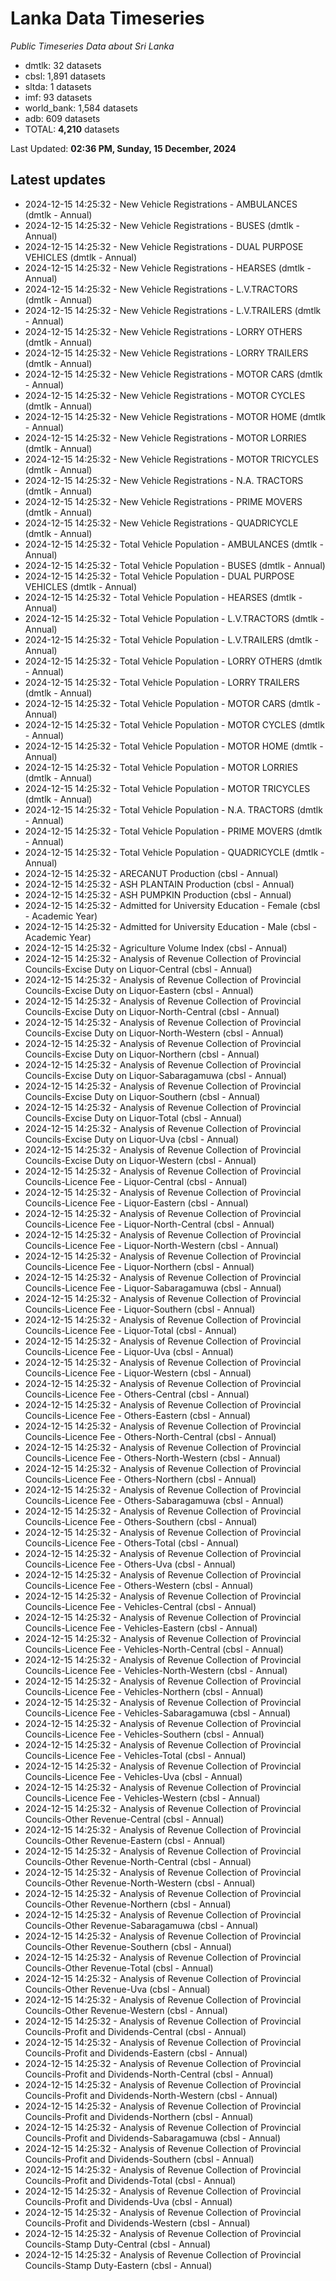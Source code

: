 # Lanka Data Timeseries
*Public Timeseries Data about Sri Lanka*

* dmtlk: 32 datasets
* cbsl: 1,891 datasets
* sltda: 1 datasets
* imf: 93 datasets
* world_bank: 1,584 datasets
* adb: 609 datasets
* TOTAL: **4,210** datasets

Last Updated: **02:36 PM, Sunday, 15 December, 2024**

## Latest updates

* 2024-12-15 14:25:32 - New Vehicle Registrations - AMBULANCES (dmtlk - Annual)
* 2024-12-15 14:25:32 - New Vehicle Registrations - BUSES (dmtlk - Annual)
* 2024-12-15 14:25:32 - New Vehicle Registrations - DUAL PURPOSE VEHICLES (dmtlk - Annual)
* 2024-12-15 14:25:32 - New Vehicle Registrations - HEARSES (dmtlk - Annual)
* 2024-12-15 14:25:32 - New Vehicle Registrations - L.V.TRACTORS (dmtlk - Annual)
* 2024-12-15 14:25:32 - New Vehicle Registrations - L.V.TRAILERS (dmtlk - Annual)
* 2024-12-15 14:25:32 - New Vehicle Registrations - LORRY OTHERS (dmtlk - Annual)
* 2024-12-15 14:25:32 - New Vehicle Registrations - LORRY TRAILERS (dmtlk - Annual)
* 2024-12-15 14:25:32 - New Vehicle Registrations - MOTOR CARS (dmtlk - Annual)
* 2024-12-15 14:25:32 - New Vehicle Registrations - MOTOR CYCLES (dmtlk - Annual)
* 2024-12-15 14:25:32 - New Vehicle Registrations - MOTOR HOME (dmtlk - Annual)
* 2024-12-15 14:25:32 - New Vehicle Registrations - MOTOR LORRIES (dmtlk - Annual)
* 2024-12-15 14:25:32 - New Vehicle Registrations - MOTOR TRICYCLES (dmtlk - Annual)
* 2024-12-15 14:25:32 - New Vehicle Registrations - N.A. TRACTORS (dmtlk - Annual)
* 2024-12-15 14:25:32 - New Vehicle Registrations - PRIME MOVERS (dmtlk - Annual)
* 2024-12-15 14:25:32 - New Vehicle Registrations - QUADRICYCLE (dmtlk - Annual)
* 2024-12-15 14:25:32 - Total Vehicle Population - AMBULANCES (dmtlk - Annual)
* 2024-12-15 14:25:32 - Total Vehicle Population - BUSES (dmtlk - Annual)
* 2024-12-15 14:25:32 - Total Vehicle Population - DUAL PURPOSE VEHICLES (dmtlk - Annual)
* 2024-12-15 14:25:32 - Total Vehicle Population - HEARSES (dmtlk - Annual)
* 2024-12-15 14:25:32 - Total Vehicle Population - L.V.TRACTORS (dmtlk - Annual)
* 2024-12-15 14:25:32 - Total Vehicle Population - L.V.TRAILERS (dmtlk - Annual)
* 2024-12-15 14:25:32 - Total Vehicle Population - LORRY OTHERS (dmtlk - Annual)
* 2024-12-15 14:25:32 - Total Vehicle Population - LORRY TRAILERS (dmtlk - Annual)
* 2024-12-15 14:25:32 - Total Vehicle Population - MOTOR CARS (dmtlk - Annual)
* 2024-12-15 14:25:32 - Total Vehicle Population - MOTOR CYCLES (dmtlk - Annual)
* 2024-12-15 14:25:32 - Total Vehicle Population - MOTOR HOME (dmtlk - Annual)
* 2024-12-15 14:25:32 - Total Vehicle Population - MOTOR LORRIES (dmtlk - Annual)
* 2024-12-15 14:25:32 - Total Vehicle Population - MOTOR TRICYCLES (dmtlk - Annual)
* 2024-12-15 14:25:32 - Total Vehicle Population - N.A. TRACTORS (dmtlk - Annual)
* 2024-12-15 14:25:32 - Total Vehicle Population - PRIME MOVERS (dmtlk - Annual)
* 2024-12-15 14:25:32 - Total Vehicle Population - QUADRICYCLE (dmtlk - Annual)
* 2024-12-15 14:25:32 - ARECANUT Production (cbsl - Annual)
* 2024-12-15 14:25:32 - ASH PLANTAIN Production (cbsl - Annual)
* 2024-12-15 14:25:32 - ASH PUMPKIN Production (cbsl - Annual)
* 2024-12-15 14:25:32 - Admitted for University Education - Female (cbsl - Academic Year)
* 2024-12-15 14:25:32 - Admitted for University Education - Male (cbsl - Academic Year)
* 2024-12-15 14:25:32 - Agriculture Volume Index (cbsl - Annual)
* 2024-12-15 14:25:32 - Analysis of Revenue Collection of Provincial Councils-Excise Duty on Liquor-Central (cbsl - Annual)
* 2024-12-15 14:25:32 - Analysis of Revenue Collection of Provincial Councils-Excise Duty on Liquor-Eastern (cbsl - Annual)
* 2024-12-15 14:25:32 - Analysis of Revenue Collection of Provincial Councils-Excise Duty on Liquor-North-Central (cbsl - Annual)
* 2024-12-15 14:25:32 - Analysis of Revenue Collection of Provincial Councils-Excise Duty on Liquor-North-Western (cbsl - Annual)
* 2024-12-15 14:25:32 - Analysis of Revenue Collection of Provincial Councils-Excise Duty on Liquor-Northern (cbsl - Annual)
* 2024-12-15 14:25:32 - Analysis of Revenue Collection of Provincial Councils-Excise Duty on Liquor-Sabaragamuwa (cbsl - Annual)
* 2024-12-15 14:25:32 - Analysis of Revenue Collection of Provincial Councils-Excise Duty on Liquor-Southern (cbsl - Annual)
* 2024-12-15 14:25:32 - Analysis of Revenue Collection of Provincial Councils-Excise Duty on Liquor-Total (cbsl - Annual)
* 2024-12-15 14:25:32 - Analysis of Revenue Collection of Provincial Councils-Excise Duty on Liquor-Uva (cbsl - Annual)
* 2024-12-15 14:25:32 - Analysis of Revenue Collection of Provincial Councils-Excise Duty on Liquor-Western (cbsl - Annual)
* 2024-12-15 14:25:32 - Analysis of Revenue Collection of Provincial Councils-Licence Fee - Liquor-Central (cbsl - Annual)
* 2024-12-15 14:25:32 - Analysis of Revenue Collection of Provincial Councils-Licence Fee - Liquor-Eastern (cbsl - Annual)
* 2024-12-15 14:25:32 - Analysis of Revenue Collection of Provincial Councils-Licence Fee - Liquor-North-Central (cbsl - Annual)
* 2024-12-15 14:25:32 - Analysis of Revenue Collection of Provincial Councils-Licence Fee - Liquor-North-Western (cbsl - Annual)
* 2024-12-15 14:25:32 - Analysis of Revenue Collection of Provincial Councils-Licence Fee - Liquor-Northern (cbsl - Annual)
* 2024-12-15 14:25:32 - Analysis of Revenue Collection of Provincial Councils-Licence Fee - Liquor-Sabaragamuwa (cbsl - Annual)
* 2024-12-15 14:25:32 - Analysis of Revenue Collection of Provincial Councils-Licence Fee - Liquor-Southern (cbsl - Annual)
* 2024-12-15 14:25:32 - Analysis of Revenue Collection of Provincial Councils-Licence Fee - Liquor-Total (cbsl - Annual)
* 2024-12-15 14:25:32 - Analysis of Revenue Collection of Provincial Councils-Licence Fee - Liquor-Uva (cbsl - Annual)
* 2024-12-15 14:25:32 - Analysis of Revenue Collection of Provincial Councils-Licence Fee - Liquor-Western (cbsl - Annual)
* 2024-12-15 14:25:32 - Analysis of Revenue Collection of Provincial Councils-Licence Fee - Others-Central (cbsl - Annual)
* 2024-12-15 14:25:32 - Analysis of Revenue Collection of Provincial Councils-Licence Fee - Others-Eastern (cbsl - Annual)
* 2024-12-15 14:25:32 - Analysis of Revenue Collection of Provincial Councils-Licence Fee - Others-North-Central (cbsl - Annual)
* 2024-12-15 14:25:32 - Analysis of Revenue Collection of Provincial Councils-Licence Fee - Others-North-Western (cbsl - Annual)
* 2024-12-15 14:25:32 - Analysis of Revenue Collection of Provincial Councils-Licence Fee - Others-Northern (cbsl - Annual)
* 2024-12-15 14:25:32 - Analysis of Revenue Collection of Provincial Councils-Licence Fee - Others-Sabaragamuwa (cbsl - Annual)
* 2024-12-15 14:25:32 - Analysis of Revenue Collection of Provincial Councils-Licence Fee - Others-Southern (cbsl - Annual)
* 2024-12-15 14:25:32 - Analysis of Revenue Collection of Provincial Councils-Licence Fee - Others-Total (cbsl - Annual)
* 2024-12-15 14:25:32 - Analysis of Revenue Collection of Provincial Councils-Licence Fee - Others-Uva (cbsl - Annual)
* 2024-12-15 14:25:32 - Analysis of Revenue Collection of Provincial Councils-Licence Fee - Others-Western (cbsl - Annual)
* 2024-12-15 14:25:32 - Analysis of Revenue Collection of Provincial Councils-Licence Fee - Vehicles-Central (cbsl - Annual)
* 2024-12-15 14:25:32 - Analysis of Revenue Collection of Provincial Councils-Licence Fee - Vehicles-Eastern (cbsl - Annual)
* 2024-12-15 14:25:32 - Analysis of Revenue Collection of Provincial Councils-Licence Fee - Vehicles-North-Central (cbsl - Annual)
* 2024-12-15 14:25:32 - Analysis of Revenue Collection of Provincial Councils-Licence Fee - Vehicles-North-Western (cbsl - Annual)
* 2024-12-15 14:25:32 - Analysis of Revenue Collection of Provincial Councils-Licence Fee - Vehicles-Northern (cbsl - Annual)
* 2024-12-15 14:25:32 - Analysis of Revenue Collection of Provincial Councils-Licence Fee - Vehicles-Sabaragamuwa (cbsl - Annual)
* 2024-12-15 14:25:32 - Analysis of Revenue Collection of Provincial Councils-Licence Fee - Vehicles-Southern (cbsl - Annual)
* 2024-12-15 14:25:32 - Analysis of Revenue Collection of Provincial Councils-Licence Fee - Vehicles-Total (cbsl - Annual)
* 2024-12-15 14:25:32 - Analysis of Revenue Collection of Provincial Councils-Licence Fee - Vehicles-Uva (cbsl - Annual)
* 2024-12-15 14:25:32 - Analysis of Revenue Collection of Provincial Councils-Licence Fee - Vehicles-Western (cbsl - Annual)
* 2024-12-15 14:25:32 - Analysis of Revenue Collection of Provincial Councils-Other Revenue-Central (cbsl - Annual)
* 2024-12-15 14:25:32 - Analysis of Revenue Collection of Provincial Councils-Other Revenue-Eastern (cbsl - Annual)
* 2024-12-15 14:25:32 - Analysis of Revenue Collection of Provincial Councils-Other Revenue-North-Central (cbsl - Annual)
* 2024-12-15 14:25:32 - Analysis of Revenue Collection of Provincial Councils-Other Revenue-North-Western (cbsl - Annual)
* 2024-12-15 14:25:32 - Analysis of Revenue Collection of Provincial Councils-Other Revenue-Northern (cbsl - Annual)
* 2024-12-15 14:25:32 - Analysis of Revenue Collection of Provincial Councils-Other Revenue-Sabaragamuwa (cbsl - Annual)
* 2024-12-15 14:25:32 - Analysis of Revenue Collection of Provincial Councils-Other Revenue-Southern (cbsl - Annual)
* 2024-12-15 14:25:32 - Analysis of Revenue Collection of Provincial Councils-Other Revenue-Total (cbsl - Annual)
* 2024-12-15 14:25:32 - Analysis of Revenue Collection of Provincial Councils-Other Revenue-Uva (cbsl - Annual)
* 2024-12-15 14:25:32 - Analysis of Revenue Collection of Provincial Councils-Other Revenue-Western (cbsl - Annual)
* 2024-12-15 14:25:32 - Analysis of Revenue Collection of Provincial Councils-Profit and Dividends-Central (cbsl - Annual)
* 2024-12-15 14:25:32 - Analysis of Revenue Collection of Provincial Councils-Profit and Dividends-Eastern (cbsl - Annual)
* 2024-12-15 14:25:32 - Analysis of Revenue Collection of Provincial Councils-Profit and Dividends-North-Central (cbsl - Annual)
* 2024-12-15 14:25:32 - Analysis of Revenue Collection of Provincial Councils-Profit and Dividends-North-Western (cbsl - Annual)
* 2024-12-15 14:25:32 - Analysis of Revenue Collection of Provincial Councils-Profit and Dividends-Northern (cbsl - Annual)
* 2024-12-15 14:25:32 - Analysis of Revenue Collection of Provincial Councils-Profit and Dividends-Sabaragamuwa (cbsl - Annual)
* 2024-12-15 14:25:32 - Analysis of Revenue Collection of Provincial Councils-Profit and Dividends-Southern (cbsl - Annual)
* 2024-12-15 14:25:32 - Analysis of Revenue Collection of Provincial Councils-Profit and Dividends-Total (cbsl - Annual)
* 2024-12-15 14:25:32 - Analysis of Revenue Collection of Provincial Councils-Profit and Dividends-Uva (cbsl - Annual)
* 2024-12-15 14:25:32 - Analysis of Revenue Collection of Provincial Councils-Profit and Dividends-Western (cbsl - Annual)
* 2024-12-15 14:25:32 - Analysis of Revenue Collection of Provincial Councils-Stamp Duty-Central (cbsl - Annual)
* 2024-12-15 14:25:32 - Analysis of Revenue Collection of Provincial Councils-Stamp Duty-Eastern (cbsl - Annual)